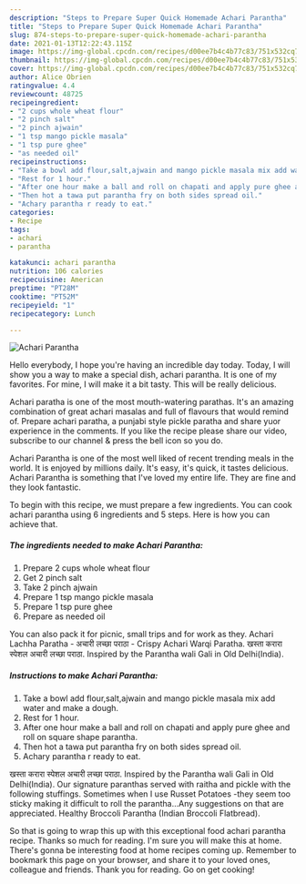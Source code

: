 ```yaml
---
description: "Steps to Prepare Super Quick Homemade Achari Parantha"
title: "Steps to Prepare Super Quick Homemade Achari Parantha"
slug: 874-steps-to-prepare-super-quick-homemade-achari-parantha
date: 2021-01-13T12:22:43.115Z
image: https://img-global.cpcdn.com/recipes/d00ee7b4c4b77c83/751x532cq70/achari-parantha-recipe-main-photo.jpg
thumbnail: https://img-global.cpcdn.com/recipes/d00ee7b4c4b77c83/751x532cq70/achari-parantha-recipe-main-photo.jpg
cover: https://img-global.cpcdn.com/recipes/d00ee7b4c4b77c83/751x532cq70/achari-parantha-recipe-main-photo.jpg
author: Alice Obrien
ratingvalue: 4.4
reviewcount: 48725
recipeingredient:
- "2 cups whole wheat flour"
- "2 pinch salt"
- "2 pinch ajwain"
- "1 tsp mango pickle masala"
- "1 tsp pure ghee"
- "as needed oil"
recipeinstructions:
- "Take a bowl add flour,salt,ajwain and mango pickle masala mix add water and make a dough."
- "Rest for 1 hour."
- "After one hour make a ball and roll on chapati and apply pure ghee and roll on square shape parantha."
- "Then hot a tawa put parantha fry on both sides spread oil."
- "Achary parantha r ready to eat."
categories:
- Recipe
tags:
- achari
- parantha

katakunci: achari parantha 
nutrition: 106 calories
recipecuisine: American
preptime: "PT28M"
cooktime: "PT52M"
recipeyield: "1"
recipecategory: Lunch

---
```



![Achari Parantha](https://img-global.cpcdn.com/recipes/d00ee7b4c4b77c83/751x532cq70/achari-parantha-recipe-main-photo.jpg)

Hello everybody, I hope you're having an incredible day today. Today, I will show you a way to make a special dish, achari parantha. It is one of my favorites. For mine, I will make it a bit tasty. This will be really delicious.

Achari paratha is one of the most mouth-watering parathas. It&#39;s an amazing combination of great achari masalas and full of flavours that would remind of. Prepare achari paratha, a punjabi style pickle paratha and share yuor experience in the comments. If you like the recipe please share our video, subscribe to our channel &amp; press the bell icon so you do.

Achari Parantha is one of the most well liked of recent trending meals in the world. It is enjoyed by millions daily. It's easy, it's quick, it tastes delicious. Achari Parantha is something that I've loved my entire life. They are fine and they look fantastic.


To begin with this recipe, we must prepare a few ingredients. You can cook achari parantha using 6 ingredients and 5 steps. Here is how you can achieve that.

<!--inarticleads1-->

##### The ingredients needed to make Achari Parantha:

1. Prepare 2 cups whole wheat flour
1. Get 2 pinch salt
1. Take 2 pinch ajwain
1. Prepare 1 tsp mango pickle masala
1. Prepare 1 tsp pure ghee
1. Prepare as needed oil


You can also pack it for picnic, small trips and for work as they. Achari Lachha Paratha - अचारी लच्छा पराठा - Crispy Achari Warqi Paratha. खस्ता करारा स्पेशल अचारी लच्छा पराठा. Inspired by the Parantha wali Gali in Old Delhi(India). 

<!--inarticleads2-->

##### Instructions to make Achari Parantha:

1. Take a bowl add flour,salt,ajwain and mango pickle masala mix add water and make a dough.
1. Rest for 1 hour.
1. After one hour make a ball and roll on chapati and apply pure ghee and roll on square shape parantha.
1. Then hot a tawa put parantha fry on both sides spread oil.
1. Achary parantha r ready to eat.


खस्ता करारा स्पेशल अचारी लच्छा पराठा. Inspired by the Parantha wali Gali in Old Delhi(India). Our signature paranthas served with raitha and pickle with the following stuffings. Sometimes when I use Russet Potatoes -they seem too sticky making it difficult to roll the parantha…Any suggestions on that are appreciated. Healthy Broccoli Parantha (Indian Broccoli Flatbread). 

So that is going to wrap this up with this exceptional food achari parantha recipe. Thanks so much for reading. I'm sure you will make this at home. There's gonna be interesting food at home recipes coming up. Remember to bookmark this page on your browser, and share it to your loved ones, colleague and friends. Thank you for reading. Go on get cooking!
